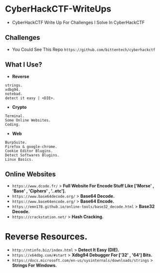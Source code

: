 # CyberHackCTF-WriteUps
- CyberHackCTF Write Up For Challenges I Solve In CyberHackCTF

## Challenges

- You Could See This Repo ```https://github.com/bittentech/cyberhackctf```
## What I Use?

- **Reverse**
```
strings.
xdbg94.
notebad.
detect it easy | <DIE>.
```

- **Crypto**
```
Terminal.
Some Online Websites.
Coding.
```

- **Web**
```
BurpSuite.
Firefox & google-chrome.
Cookie Editor Blugins.
Detect Softwares Blugins.
Linux Basics.
```

## Online Websites

- ```https://www.dcode.fr/``` > **Full Website For Encode Stuff Like ['Morse' , 'Base' , 'Ciphers' , '..etc'].**
- ```https://www.base64decode.org/``` > **Base64 Decode.**
- ```https://www.base64encode.org/``` > **Base64 Encode.**
- ```https://emn178.github.io/online-tools/base32_decode.html``` > **Base32 Decode.**
- ```https://crackstation.net/``` > **Hash Cracking.**


# Reverse Resources.

- ```http://ntinfo.biz/index.html``` > **Detect It Easy (DIE).**
- ```https://x64dbg.com/#start``` > **Xdbg94 Debugger For ['32' , '64'] Bits.**
- ```https://docs.microsoft.com/en-us/sysinternals/downloads/strings``` > **Strings For Windows.**

